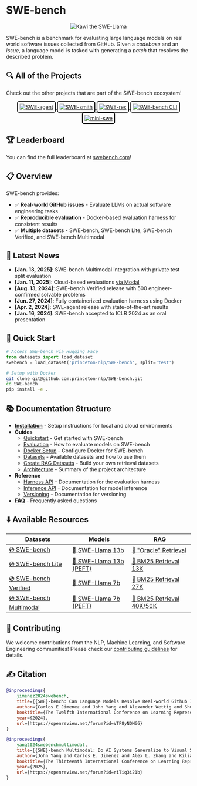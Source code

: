 # SWE-bench

<div style="text-align:center">
    <img src="assets/figures/swellama_banner_nobg.svg" alt="Kawi the SWE-Llama" style="max-height: 10em"/>
</div>

SWE-bench is a benchmark for evaluating large language models on real world software issues collected from GitHub. Given a *codebase* and an *issue*, a language model is tasked with generating a *patch* that resolves the described problem.

## 🔍 All of the Projects

Check out the other projects that are part of the SWE-bench ecosystem!
<div style="text-align:center">
    <a href="https://swe-agent.com">
        <img src="assets/icons/swe-agent-button.svg" alt="SWE-agent" style="max-height: 5em; border: 2px solid rgb(0, 0, 0); border-radius: 5px; padding: 5px;"/>
    </a>
    <a href="https://swesmith.com">
        <img src="assets/icons/swe-smith-button.svg" alt="SWE-smith" style="max-height: 5em; border: 2px solid rgb(0, 0, 0); border-radius: 5px; padding: 5px;"/>
    </a>
    <a href="https://swe-rex.com">
        <img src="assets/icons/swe-rex-button.svg" alt="SWE-rex" style="max-height: 5em; border: 2px solid rgb(0, 0, 0); border-radius: 5px; padding: 5px;"/>
    </a>
    <a href="https://swebench.com/sb-cli">
        <img src="assets/icons/sb-cli-button.svg" alt="SWE-bench CLI" style="max-height: 5em; border: 2px solid rgb(0, 0, 0); border-radius: 5px; padding: 5px;"/>
    </a>
    <a href="https://mini-swe-agent.com">
        <img src="assets/icons/mini-swe-agent-banner.svg" alt="mini-swe" style="max-height: 5em; border: 2px solid rgb(0, 0, 0); border-radius: 5px; padding: 5px;"/>
    </a>
</div>

## 🏆 Leaderboard

You can find the full leaderboard at [swebench.com](https://swebench.com)!

## 📋 Overview

SWE-bench provides:

* ✅ **Real-world GitHub issues** - Evaluate LLMs on actual software engineering tasks
* ✅ **Reproducible evaluation** - Docker-based evaluation harness for consistent results
* ✅ **Multiple datasets** - SWE-bench, SWE-bench Lite, SWE-bench Verified, and SWE-bench Multimodal

## 📰 Latest News

* **[Jan. 13, 2025]**: SWE-bench Multimodal integration with private test split evaluation
* **[Jan. 11, 2025]**: Cloud-based evaluations [via Modal](guides/evaluation.md)
* **[Aug. 13, 2024]**: SWE-bench Verified release with 500 engineer-confirmed solvable problems
* **[Jun. 27, 2024]**: Fully containerized evaluation harness using Docker
* **[Apr. 2, 2024]**: SWE-agent release with state-of-the-art results
* **[Jan. 16, 2024]**: SWE-bench accepted to ICLR 2024 as an oral presentation

## 🚀 Quick Start

```python
# Access SWE-bench via Hugging Face
from datasets import load_dataset
swebench = load_dataset('princeton-nlp/SWE-bench', split='test')
```

```bash
# Setup with Docker
git clone git@github.com:princeton-nlp/SWE-bench.git
cd SWE-bench
pip install -e .
```

## 📚 Documentation Structure

- **[Installation](installation.md)** - Setup instructions for local and cloud environments
- **Guides**
  - [Quickstart](guides/quickstart.md) - Get started with SWE-bench
  - [Evaluation](guides/evaluation.md) - How to evaluate models on SWE-bench
  - [Docker Setup](guides/docker_setup.md) - Configure Docker for SWE-bench
  - [Datasets](guides/datasets.md) - Available datasets and how to use them
  - [Create RAG Datasets](guides/create_rag_datasets.md) - Build your own retrieval datasets
  - [Architecture](guides/ARCHITECTURE.md) - Summary of the project architecture
- **Reference**
  - [Harness API](reference/harness.md) - Documentation for the evaluation harness
  - [Inference API](reference/inference.md) - Documentation for model inference
  - [Versioning](reference/versioning.md) - Documentation for versioning
- **[FAQ](faq.md)** - Frequently asked questions

## ⬇️ Available Resources

| Datasets | Models | RAG |
| - | - | - |
| [💿 SWE-bench](https://huggingface.co/datasets/SWE-bench/SWE-bench) | [🦙 SWE-Llama 13b](https://huggingface.co/princeton-nlp/SWE-Llama-13b) | [🤗 "Oracle" Retrieval](https://huggingface.co/datasets/SWE-bench/SWE-bench_oracle) |
| [💿 SWE-bench Lite](https://huggingface.co/datasets/SWE-bench/SWE-bench_Lite) | [🦙 SWE-Llama 13b (PEFT)](https://huggingface.co/princeton-nlp/SWE-Llama-13b-peft) | [🤗 BM25 Retrieval 13K](https://huggingface.co/datasets/SWE-bench/SWE-bench_bm25_13K) |
| [💿 SWE-bench Verified](https://huggingface.co/datasets/SWE-bench/SWE-bench_Verified) | [🦙 SWE-Llama 7b](https://huggingface.co/princeton-nlp/SWE-Llama-7b) | [🤗 BM25 Retrieval 27K](https://huggingface.co/datasets/SWE-bench/SWE-bench_bm25_27K) |
| [💿 SWE-bench Multimodal](https://huggingface.co/datasets/SWE-bench/SWE-bench_Multimodal) | [🦙 SWE-Llama 7b (PEFT)](https://huggingface.co/princeton-nlp/SWE-Llama-7b-peft) | [🤗 BM25 Retrieval 40K/50K](https://huggingface.co/datasets/SWE-bench/SWE-bench_bm25_50k_llama) |

## 💫 Contributing

We welcome contributions from the NLP, Machine Learning, and Software Engineering communities! Please check our [contributing guidelines](https://github.com/princeton-nlp/SWE-bench/blob/main/CONTRIBUTING.md) for details.

## ✍️ Citation

```bibtex
@inproceedings{
    jimenez2024swebench,
    title={{SWE}-bench: Can Language Models Resolve Real-world Github Issues?},
    author={Carlos E Jimenez and John Yang and Alexander Wettig and Shunyu Yao and Kexin Pei and Ofir Press and Karthik R Narasimhan},
    booktitle={The Twelfth International Conference on Learning Representations},
    year={2024},
    url={https://openreview.net/forum?id=VTF8yNQM66}
}

@inproceedings{
    yang2024swebenchmultimodal,
    title={{SWE}-bench Multimodal: Do AI Systems Generalize to Visual Software Domains?},
    author={John Yang and Carlos E. Jimenez and Alex L. Zhang and Kilian Lieret and Joyce Yang and Xindi Wu and Ori Press and Niklas Muennighoff and Gabriel Synnaeve and Karthik R. Narasimhan and Diyi Yang and Sida I. Wang and Ofir Press},
    booktitle={The Thirteenth International Conference on Learning Representations},
    year={2025},
    url={https://openreview.net/forum?id=riTiq3i21b}
}
```
